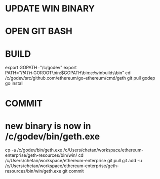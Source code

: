
# UPDATE WIN BINARY

# OPEN GIT BASH

# BUILD
export GOPATH="/c/godev"
export PATH="$PATH:$GOROOT\bin:$GOPATH\bin:c:\winbuilds\bin"
cd /c/godev/src/github.com/ethereum/go-ethereum/cmd/geth
git pull
godep go install

# COMMIT
# new binary is now in /c/godev/bin/geth.exe
cp -a /c/godev/bin/geth.exe /c/Users/chetan/workspace/ethereum-enterprise/geth-resources/bin/win/
cd /c/Users/chetan/workspace/ethereum-enterprise
git pull
git add -u /c/Users/chetan/workspace/ethereum-enterprise/geth-resources/bin/win/geth.exe
git commit
